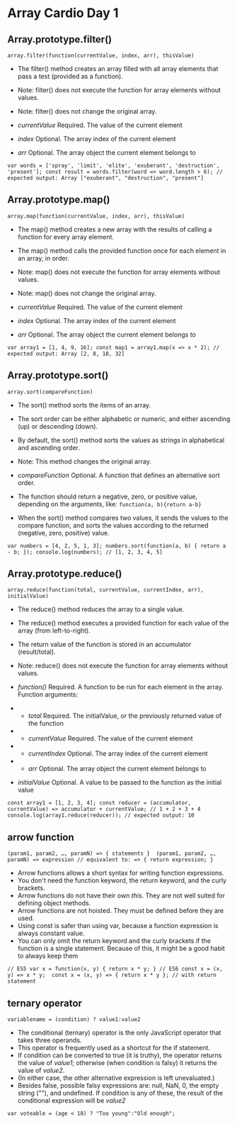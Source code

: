 # Array Cardio Day 1

Array.prototype.filter()
-----------------------------------
``array.filter(function(currentValue, index, arr), thisValue)``

* The filter() method creates an array filled with all array elements that pass a test (provided as a function).
* Note: filter() does not execute the function for array elements without values.
* Note: filter() does not change the original array.

* _currentValue_ Required. The value of the current element
* _index_ Optional. The array index of the current element
* _arr_ Optional. The array object the current element belongs to

``var words = ['spray', 'limit', 'elite', 'exuberant', 'destruction', 'present'];
const result = words.filter(word => word.length > 6);
// expected output: Array ["exuberant", "destruction", "present"]``


Array.prototype.map()
-----------------------------------
``array.map(function(currentValue, index, arr), thisValue)``

* The map() method creates a new array with the results of calling a function for every array element.
* The map() method calls the provided function once for each element in an array, in order.
* Note: map() does not execute the function for array elements without values.
* Note: map() does not change the original array.

* _currentValue_ Required. The value of the current element
* _index_ Optional. The array index of the current element
* _arr_ Optional. The array object the current element belongs to

``var array1 = [1, 4, 9, 16];
const map1 = array1.map(x => x * 2);
// expected output: Array [2, 8, 18, 32]``


Array.prototype.sort()
-----------------------------------
``array.sort(compareFunction)``

* The sort() method sorts the items of an array.
* The sort order can be either alphabetic or numeric, and either ascending (up) or descending (down).
* By default, the sort() method sorts the values as strings in alphabetical and ascending order.
* Note: This method changes the original array.

* _compareFunction_	Optional. A function that defines an alternative sort order. 
* The function should return a negative, zero, or positive value, depending on the arguments, like:
``function(a, b){return a-b}``
* When the sort() method compares two values, it sends the values to the compare function, and sorts the values according to the returned (negative, zero, positive) value.

``var numbers = [4, 2, 5, 1, 3];
numbers.sort(function(a, b) {
  return a - b;
});
console.log(numbers);
// [1, 2, 3, 4, 5] ``


Array.prototype.reduce()
-----------------------------------
``array.reduce(function(total, currentValue, currentIndex, arr), initialValue)``

* The reduce() method reduces the array to a single value.
* The reduce() method executes a provided function for each value of the array (from left-to-right).
* The return value of the function is stored in an accumulator (result/total).
* Note: reduce() does not execute the function for array elements without values.

* _function()_ Required. A function to be run for each element in the array. Function arguments:
* * _total_	Required. The initialValue, or the previously returned value of the function
* * _currentValue_	Required. The value of the current element
* * _currentIndex_	Optional. The array index of the current element
* * _arr_ Optional. The array object the current element belongs to
* _initialValue_ Optional. A value to be passed to the function as the initial value

``const array1 = [1, 2, 3, 4];
const reducer = (accumulator, currentValue) => accumulator + currentValue;
// 1 + 2 + 3 + 4
console.log(array1.reduce(reducer));
// expected output: 10 ``


arrow function
-----------------------------------
``(param1, param2, …, paramN) => { statements } 
(param1, param2, …, paramN) => expression
// equivalent to: => { return expression; }``

* Arrow functions allows a short syntax for writing function expressions.
* You don't need the function keyword, the return keyword, and the curly brackets.
* Arrow functions do not have their own _this_. They are not well suited for defining object methods.
* Arrow functions are not hoisted. They must be defined before they are used.
* Using const is safer than using var, because a function expression is always constant value.
* You can only omit the return keyword and the curly brackets if the function is a single statement. Because of this, it might be a good habit to always keep them

``// ES5
var x = function(x, y) {
  return x * y;
}
// ES6
const x = (x, y) => x * y; 
const x = (x, y) => { return x * y }; // with return statement``


ternary operator
-----------------------------------
``variablename = (condition) ? value1:value2 ``

* The conditional (ternary) operator is the only JavaScript operator that takes three operands. 
* This operator is frequently used as a shortcut for the if statement.
* If condition can be converted to true (it is truthy), the operator returns the value of *value1*; otherwise (when condition is falsy) it returns the value of *value2*.
* (In either case, the other alternative expression is left unevaluated.)
* Besides false, possible falsy expressions are: null, NaN, 0, the empty string (""), and undefined. If condition is any of these, the result of the conditional expression will be *value2*

``var voteable = (age < 18) ? "Too young":"Old enough";``


